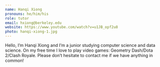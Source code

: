 ```yaml
---
name: Hanqi Xiong
pronouns: he/him/his
role: tutor
email: hxiong@berkeley.edu
website: https://www.youtube.com/watch?v=u1JB_opf2u8
photo: hanqi-xiong-1.jpg
---
```


Hello, I’m Hanqi Xiong and I’m a junior studying computer science and data science. On my free time I love to play video games: Geometry Dash/Dota 2/Clash Royale. Please don’t hesitate to contact me if we have anything in common!
